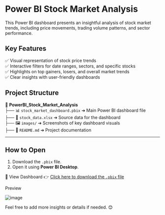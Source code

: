 # Power BI Stock Market Analysis

This Power BI dashboard presents an insightful analysis of stock market trends, including price movements, trading volume patterns, and sector performance.

## Key Features
✅ Visual representation of stock price trends  
✅ Interactive filters for date ranges, sectors, and specific stocks  
✅ Highlights on top gainers, losers, and overall market trends  
✅ Clear insights with user-friendly dashboards  

## Project Structure  
📂 **PowerBI_Stock_Market_Analysis**  
├── 📊 `stock_market_dashboard.pbix` ➔ Main Power BI dashboard file  
├── 📄 `stock_data.xlsx` ➔ Source data for the dashboard  
├── 🖼️ `images/` ➔ Screenshots of key dashboard visuals  
├── 📘 `README.md` ➔ Project documentation  

---

## How to Open  
1. Download the `.pbix` file.  
2. Open it using **Power BI Desktop**.  


🔗 View Dashboard
👉 [Click here to download the `.pbix` file](https://github.com/DishaS08/PowerBI_Stock_Market_Analysis/raw/main/PowerBI_Stock_Market_Analysis.pbix)


Preview

![image](https://github.com/user-attachments/assets/15c8f723-e1cc-45f2-b866-acdb2b8bffce)

Feel free to add more insights or details if needed. 😊
